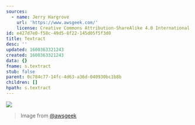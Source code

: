 ```yaml
---
sources:
  - name: Jerry Hargrove
    url: 'https://www.awsgeek.com/'
    license: Creative Commons Attribution-ShareAlike 4.0 International License
id: e427d7e0-f58c-49d5-8f22-145d05f5f3d0
title: Textract
desc: ''
updated: 1600363321243
created: 1600363321243
data: {}
fname: s.textract
stub: false
parent: 0c784c77-14fc-4d63-a36d-040930bc1b8b
children: []
hpath: s.textract
---
```

![](/assets/images/Amazon-Textract_en.jpg)

> Image from [@awsgeek](https://www.awsgeek.com/Amazon-Textract/)
